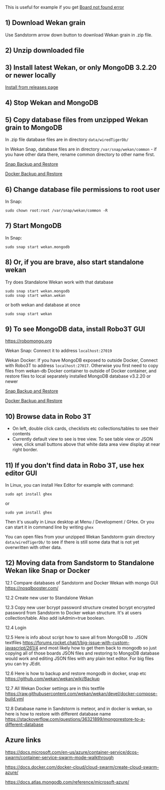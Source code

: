 This is useful for example if you get [Board not found error](https://github.com/wekan/wekan/issues/1430)

## 1) Download Wekan grain

Use Sandstorm arrow down button to download Wekan grain in .zip file.

## 2) Unzip downloaded file

## 3) Install latest Wekan, or only MongoDB 3.2.20 or newer locally

[Install from releases page](https://github.com/wekan/wekan/releases)

## 4) Stop Wekan and MongoDB

## 5) Copy database files from unzipped Wekan grain to MongoDB

In .zip file database files are in directory `data/wiredTigerDb/`

In Wekan Snap, database files are in directory `/var/snap/wekan/common` - if you have other data there, rename common directory to other name first. 

[Snap Backup and Restore](https://github.com/wekan/wekan-snap/wiki/Backup-and-restore)

[Docker Backup and Restore](https://github.com/wekan/wekan/wiki/Export-Docker-Mongo-Data)

## 6) Change database file permissions to root user

In Snap:
```
sudo chown root:root /var/snap/wekan/common -R
```

## 7) Start MongoDB

In Snap:
```
sudo snap start wekan.mongodb
```

## 8) Or, if you are brave, also start standalone wekan

Try does Standalone Wekan work with that database
```
sudo snap start wekan.mongodb
sudo snap start wekan.wekan
```
or both wekan and database at once
```
sudo snap start wekan
```

## 9) To see MongoDB data, install Robo3T GUI

https://robomongo.org

Wekan Snap: Connect it to address `localhost:27019`

Wekan Docker: If you have MongoDB exposed to outside Docker, Connect with Robo3T to address `localhost:27017`. Otherwise you first need to copy files from wekan-db Docker container to outside of Docker container, and restore files to local separately installed MongoDB database v3.2.20 or newer

[Snap Backup and Restore](https://github.com/wekan/wekan-snap/wiki/Backup-and-restore)

[Docker Backup and Restore](https://github.com/wekan/wekan/wiki/Export-Docker-Mongo-Data)

## 10) Browse data in Robo 3T

- On left, double click cards, checklists etc collections/tables to see their contents
- Currently default view to see is tree view. To see table view or JSON view, click small buttons above that white data area view display at near right border.

## 11) If you don't find data in Robo 3T, use hex editor GUI

In Linux, you can install Hex Editor for example with command:
```
sudo apt install ghex
```
or
```
sudo yum install ghex
```
Then it's usually in Linux desktop at Menu / Development / GHex.
Or you can start it in command line by writing `ghex`

You can open files from your unzipped Wekan Sandstorm grain directory `data/wiredTigerDb/` to see if there is still some data that is not yet overwritten with other data.

## 12) Moving data from Sandstorm to Standalone Wekan like Snap or Docker

12.1 Compare databases of Sandstorm and Docker Wekan with mongo GUI https://nosqlbooster.com/

12.2 Create new user to Standalone Wekan

12.3 Copy new user bcrypt password structure created bcrypt encrypted password from Sandstorm to Docker wekan structure. It's at users collection/table. Also add isAdmin=true boolean.

12.4 Login

12.5 Here is info about script how to save all from MongoDB to .JSON textfiles https://forums.rocket.chat/t/big-issue-with-custom-javascript/261/4
and most likely how to get them back to mongodb
so just copying all of those boards JSON files and restoring to MongoDB database would work
and editing JSON files with any plain text editor. For big files you can try JEdit.

12.6 Here is how to backup and restore mongodb in docker, snap etc https://github.com/wekan/wekan/wiki/Backup

12.7 All Wekan Docker settings are in this textfile https://raw.githubusercontent.com/wekan/wekan/devel/docker-compose-build.yml

12.8 Database name in Sandstorm is meteor, and in docker is wekan, so here is how to restore with different database name https://stackoverflow.com/questions/36321899/mongorestore-to-a-different-database

## Azure links

https://docs.microsoft.com/en-us/azure/container-service/dcos-swarm/container-service-swarm-mode-walkthrough

https://docs.docker.com/docker-cloud/cloud-swarm/create-cloud-swarm-azure/

https://docs.atlas.mongodb.com/reference/microsoft-azure/
